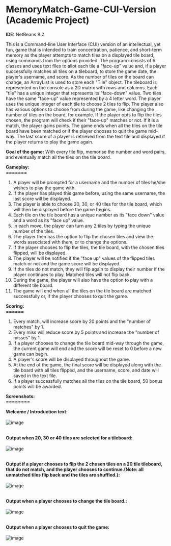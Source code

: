 # MemoryMatch-Game-CUI-Version (Academic Project)

**IDE:** NetBeans 8.2<br/>

This is a Command-line User Interface (CUI) version of an intellectual, yet fun, game that is intended to train concentration, patience, and short-term memory as the player attempts to match tiles on a displayed tile board, using commands from the options provided. The program consists of 6 classes and uses text files to allot each tile a "face-up" value and, if a player successfully matches all tiles on a tileboard, to store the game date, the player's username, and score. As the number of tiles on the board can change, an ArrayList is used to store each "Tile" object. The tileboard is represented on the console as a 2D matrix with rows and columns. Each "tile" has a unique integer that represents its "face-down" value. Two tiles have the same "face-up" value represented by a 4 letter word. The player uses the unique integer of each tile to choose 2 tiles to flip. The player also has various options to choose from during the game, like changing the number of tiles on the board, for example. If the player opts to flip the tiles chosen, the program will check if their "face-up" matches or not. If it is a match, the player gains points. The game ends when all the tiles on the tile board have been matched or if the player chooses to quit the game mid-way. The last score of a player is retrieved from the text file and displayed if the player returns to play the game again.<br/>

**Goal of the game:** With every tile flip, memorise the number and word pairs, and eventually match all the tiles on the tile board.

**Gameplay:**<br/>
**=======**<br/>

1. A player will be prompted for a username and the number of tiles he/she wishes to play the game with.<br/>
2. If the player has played this game before, using the same username, the last score will be displayed.<br/>
3. The player is able to choose 20, 30, or 40 tiles for the tile board, which will then be displayed before the game begins.<br/>
4. Each tile on the tile board has a unique number as its "face down" value and a word as its "face up" value.<br/>
5. In each move, the player can turn any 2 tiles by typing the unique number of the tiles. 
6. The player then has the option to flip the chosen tiles and view the words associated with them, or to change the options.<br/>
7. If the player chooses to flip the tiles, the tile board, with the chosen tiles flipped, will be displayed.<br/>
8. The player will be notified if the "face up" values of the flipped tiles match or not and the game score will be displayed.<br/>
9. If the tiles do not match, they will flip again to display their number if the player continues to play. Matched tiles will not flip back.<br/>
10. During the game, the player will also have the option to play with a different tile board.<br/>
11. The game will end when all the tiles on the tile board are matched successfully or, if the player chooses to quit the game.<br/>

**Scoring:**<br/>
**======**<br/>

1. Every match, will increase score by 20 points and the "number of matches" by 1.<br/>
2. Every miss will reduce score by 5 points and increase the "number of misses" by 1.<br/>
3. If a player chooses to change the tile board mid-way through the game, the current game will end and the score will be reset to 0 before a new game can begin.<br/>
4. A player's score will be displayed throughout the game.<br/>
5. At the end of the game, the final score will be displayed along with the tile board with all tiles flipped, and the username, score, and date will saved in the text file.<br/>
6. If a player successfully matches all the tiles on the tile board, 50 bonus points will be awarded.<br/>

**Screenshots:** <br/>
**========**<br/>

**Welcome / Introduction text:**<br/><br/>
![image](https://user-images.githubusercontent.com/52112568/70194930-04567000-1769-11ea-9bce-8c1d202a10d2.png)
<br/><br/>

**Output when 20, 30 or 40 tiles are selected for a tileboard:**<br/><br/>
![image](https://user-images.githubusercontent.com/52112568/70194871-d40ed180-1768-11ea-9f1b-cc713553d2c2.png)
<br/><br/>

**Output if a player chooses to flip the 2 chosen tiles on a 20 tile tileboard, that do not match, and the player chooses to continue.(Note: all unmatched tiles flip back and the tiles are shuffled.):**<br/><br/>
![image](https://user-images.githubusercontent.com/52112568/70194684-18e63880-1768-11ea-8bb6-06200370a773.png)
<br/><br/>

**Output when a player chooses to change the tile board.:**<br/><br/>
![image](https://user-images.githubusercontent.com/52112568/70195055-6adb8e00-1769-11ea-85e6-75833af59a64.png)
<br/><br/>

**Output when a player chooses to quit the game:**<br/><br/>
![image](https://user-images.githubusercontent.com/52112568/70195144-b4c47400-1769-11ea-8085-a2f8a7048825.png)
<br/><br/>


